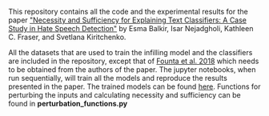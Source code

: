 
This repository contains all the code and the experimental results for the paper ["Necessity and Sufficiency for Explaining Text Classifiers: A Case Study in Hate Speech Detection"](https://arxiv.org/abs/2205.03302) by Esma Balkir, Isar Nejadgholi, Kathleen C. Fraser, and Svetlana Kiritchenko.

All the datasets that are used to train the infilling model and the classifiers are included in the repository, except that of [Founta et al. 2018](https://arxiv.org/pdf/1802.00393.pdf) which needs to be obtained from the authors of the paper. The jupyter notebooks, when run sequentially, will train all the models and reproduce the results presented in the paper. The trained models can be found [here](zenodo.org).  Functions for perturbing the inputs and calculating necessity and sufficiency can be found in **perturbation_functions.py**
